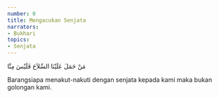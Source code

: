 ```yaml
---
number: 0
title: Mengacukan Senjata
narrators:
- Bukhari
topics:
- Senjata
---
```


<p lang="ar">
مَنْ حَمَلَ عَلَيْنَا السِّلاَحَ فَلَيْسَ مِنَّا
</p>

Barangsiapa menakut-nakuti dengan senjata kepada kami maka bukan golongan kami.
